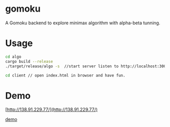 # gomoku

A Gomoku backend to explore minimax algorithm with alpha-beta tunning.

# Usage

```sh
cd algo
cargo build --release
./target/release/algo -s  //start server listen to http://localhost:3000

cd client // open index.html in browser and have fun.
```

# Demo 

[http://138.91.229.77/](http://138.91.229.77/)

[demo](./client/assets/gomoku_demo.png)